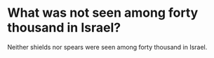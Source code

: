 # What was not seen among forty thousand in Israel?

Neither shields nor spears were seen among forty thousand in Israel.
